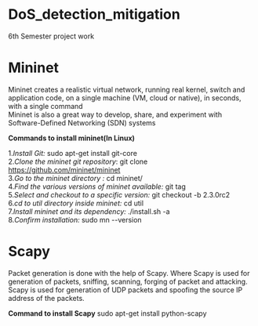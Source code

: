 # DoS_detection_mitigation
6th Semester project work

# **Mininet**

Mininet creates a realistic virtual network, running real kernel, switch and application code, on a single machine (VM, cloud or native), in seconds, with a single command  
Mininet is also a great way to develop, share, and experiment with Software-Defined Networking (SDN) systems  

**Commands to install mininet(In Linux)**  

1._Install Git:_ sudo apt-get install git-core  
2._Clone the mininet git repository_: git clone https://github.com/mininet/mininet  
3._Go to the mininet directory :_ cd mininet/  
4._Find the various versions of mininet available:_ git tag  
5._Select and checkout to a specific version:_ git checkout -b 2.3.0rc2  
6._cd to util directory inside mininet:_ cd util  
7._Install mininet and its dependency:_ ./install.sh -a  
8._Confirm installation:_ sudo mn --version  


# **Scapy**

Packet generation is done with the help of Scapy. Where Scapy is used for generation of packets, sniffing, scanning, forging of packet and attacking. Scapy is used for generation of UDP packets and spoofing the source IP address of the packets.

**Command to install Scapy**
sudo apt-get install python-scapy  
